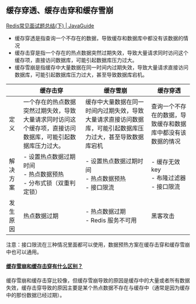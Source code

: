
## 缓存穿透、缓存击穿和缓存雪崩

[Redis常见面试题总结(下) | JavaGuide](https://javaguide.cn/database/redis/redis-questions-02.html#缓存穿透)

- 缓存穿透是指查询一个不存在的数据，导致缓存和数据库中都没有该数据的情况
- 缓存击穿是指一个存在的热点数据突然过期失效，导致大量请求同时访问这个缓存项，直接访问数据库，可能引起数据库压力过大。
- 缓存雪崩是指缓存中大量数据在同一时间内过期失效，导致大量请求直接访问数据库，可能引起数据库压力过大，甚至导致数据库宕机。

|          | 缓存击穿                                                     | 缓存雪崩                                                     | 缓存穿透                                                   |
| -------- | ------------------------------------------------------------ | ------------------------------------------------------------ | ---------------------------------------------------------- |
| 定义     | 一个存在的热点数据突然过期失效，导致大量请求同时访问这个缓存项，直接访问数据库，可能引起数据库压力过大。 | 缓存中大量数据在同一时间内过期失效，导致大量请求直接访问数据库，可能引起数据库压力过大，甚至导致数据库宕机 | 查询一个不存在的数据，导致缓存和数据库中都没有该数据的情况 |
| 解决方案 | - 设置热点数据过期时间<br>- 热点数据预热<br>- 分布式锁（双重判定锁） | - 设置热点数据过期时间<br/>- 热点数据预热<br/>- 接口限流     | - 缓存无效key<br>- 布隆过滤器<br>- 接口限流                |
| 发生原因 | 热点数据过期                                                 | - 热点数据过期<br>- Redis 服务不可用<br>                     | 黑客攻击                                                   |

注意：接口限流在三种情况里面都可以使用，数据预热方案在缓存击穿和缓存雪崩中也可以通用。





#### [缓存雪崩和缓存击穿有什么区别？](https://javaguide.cn/database/redis/redis-questions-02.html#缓存雪崩和缓存击穿有什么区别)

缓存雪崩和缓存击穿比较像，但缓存雪崩导致的原因是缓存中的大量或者所有数据失效，缓存击穿导致的原因主要是某个热点数据不存在与缓存中（通常是因为缓存中的那份数据已经过期）。